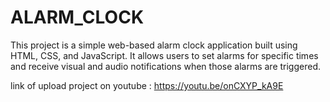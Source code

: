 # ALARM_CLOCK

This project is a simple web-based alarm clock application built using HTML, CSS, and JavaScript. It allows users to set alarms for specific times and receive visual and audio notifications when those alarms are triggered.

link of upload project on youtube :  https://youtu.be/onCXYP_kA9E
